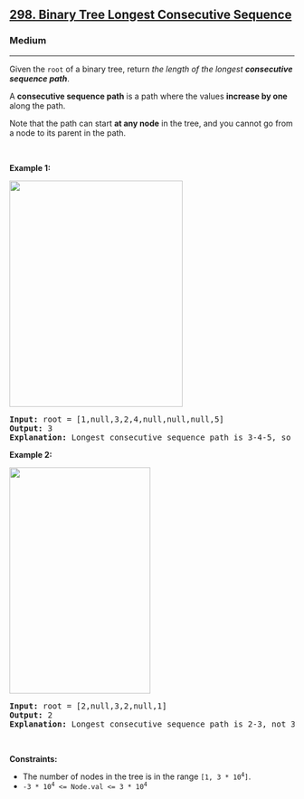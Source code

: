 <h2><a href="https://leetcode.com/problems/binary-tree-longest-consecutive-sequence/">298. Binary Tree Longest Consecutive Sequence</a></h2><h3>Medium</h3><hr><div style="user-select: auto;"><p style="user-select: auto;">Given the <code style="user-select: auto;">root</code> of a binary tree, return <em style="user-select: auto;">the length of the longest <strong style="user-select: auto;">consecutive sequence path</strong></em>.</p>

<p style="user-select: auto;">A <strong style="user-select: auto;">consecutive sequence path</strong> is a path where the values <strong style="user-select: auto;">increase by one</strong> along the path.</p>

<p style="user-select: auto;">Note that the path can start <strong style="user-select: auto;">at any node</strong> in the tree, and you cannot go from a node to its parent in the path.</p>

<p style="user-select: auto;">&nbsp;</p>
<p style="user-select: auto;"><strong style="user-select: auto;">Example 1:</strong></p>
<img alt="" src="https://assets.leetcode.com/uploads/2021/03/14/consec1-1-tree.jpg" style="width: 306px; height: 400px; user-select: auto;">
<pre style="user-select: auto;"><strong style="user-select: auto;">Input:</strong> root = [1,null,3,2,4,null,null,null,5]
<strong style="user-select: auto;">Output:</strong> 3
<strong style="user-select: auto;">Explanation:</strong> Longest consecutive sequence path is 3-4-5, so return 3.
</pre>

<p style="user-select: auto;"><strong style="user-select: auto;">Example 2:</strong></p>
<img alt="" src="https://assets.leetcode.com/uploads/2021/03/14/consec1-2-tree.jpg" style="width: 249px; height: 400px; user-select: auto;">
<pre style="user-select: auto;"><strong style="user-select: auto;">Input:</strong> root = [2,null,3,2,null,1]
<strong style="user-select: auto;">Output:</strong> 2
<strong style="user-select: auto;">Explanation:</strong> Longest consecutive sequence path is 2-3, not 3-2-1, so return 2.
</pre>

<p style="user-select: auto;">&nbsp;</p>
<p style="user-select: auto;"><strong style="user-select: auto;">Constraints:</strong></p>

<ul style="user-select: auto;">
	<li style="user-select: auto;">The number of nodes in the tree is in the range <code style="user-select: auto;">[1, 3 * 10<sup style="user-select: auto;">4</sup>]</code>.</li>
	<li style="user-select: auto;"><code style="user-select: auto;">-3 * 10<sup style="user-select: auto;">4</sup> &lt;= Node.val &lt;= 3 * 10<sup style="user-select: auto;">4</sup></code></li>
</ul>
</div>